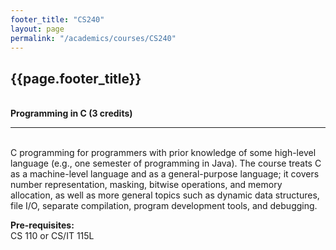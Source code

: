 ```yaml
---
footer_title: "CS240"
layout: page
permalink: "/academics/courses/CS240"
---
```


## {{page.footer_title}}

\
**Programming in C (3 credits)**

---

\
C programming for programmers with prior knowledge of some high-level language (e.g., one semester of programming in Java). The course treats C as a machine-level language and as a general-purpose language; it covers number representation, masking, bitwise operations, and memory allocation, as well as more general topics such as dynamic data structures, file I/O, separate compilation, program development tools, and debugging.

**Pre-requisites:**
\
CS 110 or CS/IT 115L
